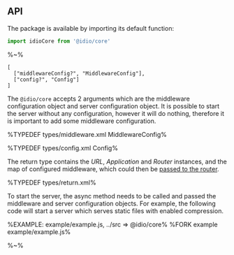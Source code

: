 ## API

The package is available by importing its default function:

```js
import idioCore from '@idio/core'
```

%~%

```## async core => IdioCore
[
  ["middlewareConfig?", "MiddlewareConfig"],
  ["config?", "Config"]
]
```

The `@idio/core` accepts 2 arguments which are the middleware configuration object and server configuration object. It is possible to start the server without any configuration, however it will do nothing, therefore it is important to add some middleware configuration.

%TYPEDEF types/middleware.xml MiddlewareConfig%

%TYPEDEF types/config.xml Config%

The return type contains the _URL_, _Application_ and _Router_ instances, and the map of configured middleware, which could then be [passed to the router](#router-set-up).

%TYPEDEF types/return.xml%

To start the server, the async method needs to be called and passed the middleware and server configuration objects. For example, the following code will start a server which serves static files with enabled compression.

%EXAMPLE: example/example.js, ../src => @idio/core%
%FORK example example/example.js%

%~%